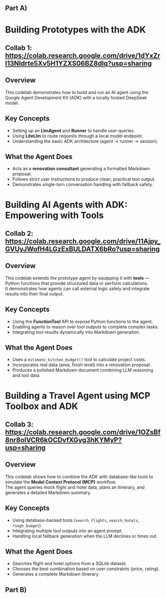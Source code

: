 ## Part A)

# Building Prototypes with the ADK

## Collab 1: https://colab.research.google.com/drive/1dYxZrI13Nldrte5Xv5H1YZXS06BZ8dlq?usp=sharing

## Overview

This codelab demonstrates how to build and run an AI agent using the Google Agent Development Kit (ADK) with a locally hosted DeepSeek model.

## Key Concepts

- Setting up an **LlmAgent** and **Runner** to handle user queries.
- Using **LiteLlm** to route requests through a local model endpoint.
- Understanding the basic ADK architecture (agent → runner → session).

## What the Agent Does

- Acts as a **renovation consultant** generating a formatted Markdown proposal.
- Follows strict user instructions to produce clean, practical text output.
- Demonstrates single-turn conversation handling with fallback safety.

# Building AI Agents with ADK: Empowering with Tools

## Collab 2: https://colab.research.google.com/drive/11Ajpy_GVUyJWofH4LGzExBULDATX6bRo?usp=sharing

## Overview

This codelab extends the prototype agent by equipping it with **tools** — Python functions that provide structured data or perform calculations.  
It demonstrates how agents can call external logic safely and integrate results into their final output.

## Key Concepts

- Using the **FunctionTool** API to expose Python functions to the agent.
- Enabling agents to reason over tool outputs to complete complex tasks.
- Integrating tool results dynamically into Markdown generation.

## What the Agent Does

- Uses a `estimate_kitchen_budget()` tool to calculate project costs.
- Incorporates real data (area, finish level) into a renovation proposal.
- Produces a polished Markdown document combining LLM reasoning and tool data.

# Building a Travel Agent using MCP Toolbox and ADK

## Collab 3: https://colab.research.google.com/drive/1OZsBf8nr8oIVCR6kOCDvfXGyg3hKYMyP?usp=sharing

## Overview

This codelab shows how to combine the ADK with database-like tools to simulate the **Model Context Protocol (MCP)** workflow.  
The agent queries mock flight and hotel data, plans an itinerary, and generates a detailed Markdown summary.

## Key Concepts

- Using database-backed tools (`search_flights`, `search_hotels`, `rough_budget`).
- Integrating multiple tool outputs into an agent prompt.
- Handling local fallback generation when the LLM declines or times out.

## What the Agent Does

- Searches flight and hotel options from a SQLite dataset.
- Chooses the best combination based on user constraints (price, rating).
- Generates a complete Markdown itinerary

## Part B)
